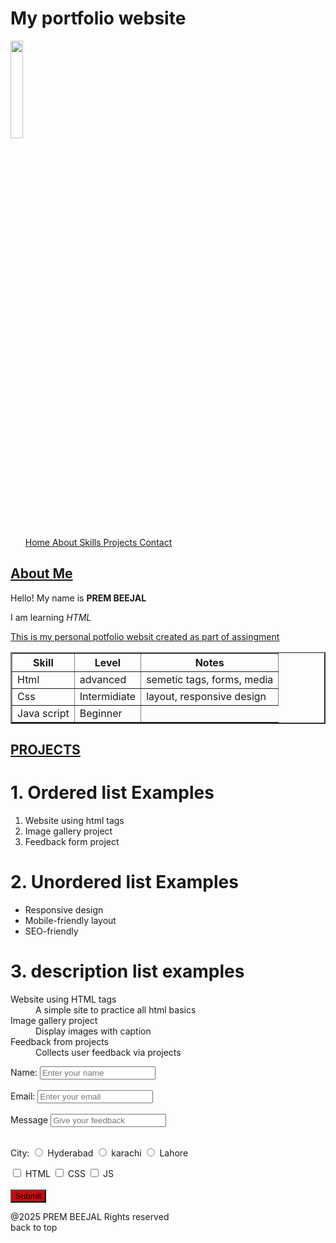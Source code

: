 <!DOCTYPE html>
<html lang="en">
<head>
    <meta charset="UTF-8">
    <meta name="viewport" content="width=device-width, initial-scale=1.0">
    <title>Document</title>
</head>
<body>
    <h1>My portfolio website</h1>
    <img src="d:\SMIT Batch 8\IMG_20250822_104853_985.webp" alt="" height="20%" width="20%">
    <a href="">    
        <ol>Home About Skills Projects Contact</ol>
    </a>
    <h2><u>About Me</u></h2>
    <p>Hello! My name is <b>PREM BEEJAL</b></p>
    <p>I am learning <i>HTML</i></p>
    <p><u>This is my personal potfolio websit created as part of assingment</u></p>
    <table border="2">
        <tr>
            <th>Skill</th>
            <th>Level</th>
            <th>Notes</th>
        </tr>
        <tr>
            <td>Html</td>
            <td>advanced</td>
            <td>semetic tags, forms, media</td>
        </tr>
        <tr>
            <td>Css</td>
            <td>Intermidiate</td>
            <td>layout, responsive design</td>
        </tr>
        <tr>
            <td>Java script</td>
            <td>Beginner</td>
        </tr>
    </table>
    <h2><u>PROJECTS</u></h2>
    <h1>1. Ordered list Examples</h1>
    <ol type="1">
        <li>Website using html tags</li>
        <li>Image gallery project</li>
        <li>Feedback form project</li>
    </ol>
    <h1>2. Unordered list Examples</h1>
    <ul>
        <li>Responsive design</li>
        <li>Mobile-friendly layout</li>
        <li>SEO-friendly</li>
    </ul>
    <h1>3. description list examples</h1>
    <dl>
        <dt>Website using HTML tags</dt>
        <dd>A simple site to practice all html basics</dd>
        <dt>Image gallery project</dt>
        <dd>Display images with caption</dd>
        <dt>Feedback from projects</dt>
        <dd>Collects user feedback via projects</dd>
    </dl>
    <form action="">
        <label for="Name">Name: </label>
        <input type="Name" placeholder="Enter your name" required><br><br>
        <label for="email">Email: </label>
        <input type="email" placeholder="Enter your email"required> <br><br>
        <label for="feedback">Message</label>
        <input type="text" placeholder="Give your feedback" > <br><br>
        <p>City:
        <input type="radio" name="City" value="Hyderabad">
        <label for="">Hyderabad</label>
        <input type="radio" name="city" value="karachi">
        <label for="">karachi</label>
        <input type="radio" name="city" value="lahore">
        <label for="">Lahore</label>
        </p>
        <input type="checkbox" value="language" name="HTML">
        <label for="">HTML</label>
        <input type="checkbox" value="language" name="CSS">
        <label for="">CSS</label>
        <input type="checkbox" value="language" name="JS">
        <label for="">JS</label> <br><br>
        <button type="button" style="color:black; background-color: rgb(204, 7, 14); ">Submit</button>
    </form>
    <p>@2025 PREM BEEJAL Rights reserved <br>back to top</p>
</body>
</html>
